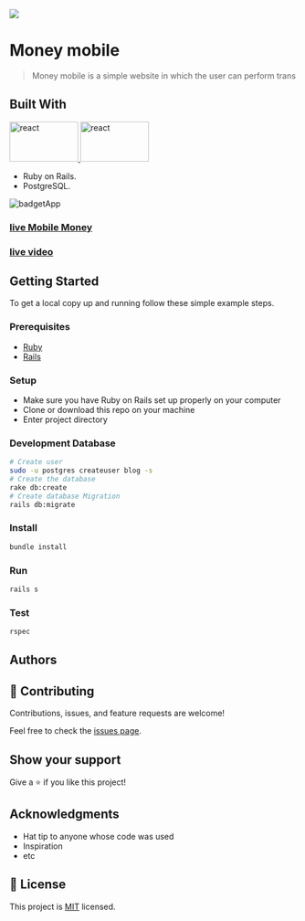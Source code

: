 ![](https://img.shields.io/badge/Microverse-blueviolet)

# Money mobile


>  Money mobile is a simple website in which the user can perform trans


## Built With

<a href="https://guides.rubyonrails.org/index.html" target="_blank" rel="noreferrer"> <img
      src="https://user-images.githubusercontent.com/57408419/178755770-7704dd7c-7bf2-4225-ad65-be3f1e4d1e2d.png"
      alt="react" width="120" height="70" /> </a>
<a href="https://www.postgresql.org/" target="_blank" rel="noreferrer"> <img
      src="https://user-images.githubusercontent.com/57408419/178756727-8bfad119-18c2-49eb-98be-8b2d4bd71dd6.jpeg"
      alt="react" width="120" height="70" /> </a>

- Ruby on Rails.
- PostgreSQL.

![badgetApp](https://user-images.githubusercontent.com/57408419/184454848-f5fa90bc-58ab-46ae-8e5a-29fed6fa8572.png)

### [live Mobile Money](https://strong-panda-83b829.netlify.app)
### [live video](https://www.loom.com/share/fa45407994fd46258ee868c77981b2c8)

## Getting Started

To get a local copy up and running follow these simple example steps.

### Prerequisites

- [Ruby](https://www.ruby-lang.org/en/)
- [Rails](https://gorails.com/)

### Setup

- Make sure you have Ruby on Rails set up properly on your computer
- Clone or download this repo on your machine
- Enter project directory

### Development Database

```sh
# Create user
sudo -u postgres createuser blog -s
# Create the database
rake db:create
# Create database Migration
rails db:migrate
```

### Install

```sh
bundle install
```

### Run

```sh
rails s
```

### Test

```sh
rspec
```

## Authors


## 🤝 Contributing

Contributions, issues, and feature requests are welcome!

Feel free to check the [issues page](../../issues/).

## Show your support

Give a ⭐️ if you like this project!

## Acknowledgments

- Hat tip to anyone whose code was used
- Inspiration
- etc

## 📝 License

This project is [MIT](./MIT.md) licensed.
